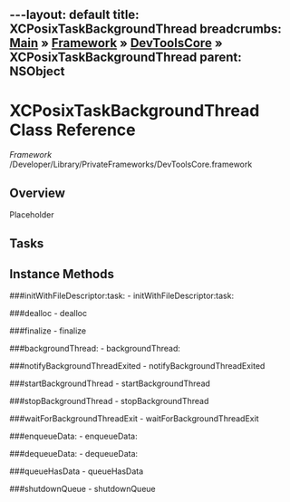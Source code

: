 ---layout: default
title: XCPosixTaskBackgroundThread
breadcrumbs: <a href="/index.html">Main</a> &raquo; <a href="/Frameworks.html">Framework</a> &raquo; <a href="/Frameworks/DevToolsCore.html">DevToolsCore</a> &raquo; XCPosixTaskBackgroundThread
parent: NSObject 
---
# XCPosixTaskBackgroundThread Class Reference

*Framework* /Developer/Library/PrivateFrameworks/DevToolsCore.framework

## Overview

Placeholder

## Tasks

## Instance Methods

<a name="-initWithFileDescriptor:task:"></a>
###initWithFileDescriptor:task:
    - initWithFileDescriptor:task:

<a name="-dealloc"></a>
###dealloc
    - dealloc

<a name="-finalize"></a>
###finalize
    - finalize

<a name="-backgroundThread:"></a>
###backgroundThread:
    - backgroundThread:

<a name="-notifyBackgroundThreadExited"></a>
###notifyBackgroundThreadExited
    - notifyBackgroundThreadExited

<a name="-startBackgroundThread"></a>
###startBackgroundThread
    - startBackgroundThread

<a name="-stopBackgroundThread"></a>
###stopBackgroundThread
    - stopBackgroundThread

<a name="-waitForBackgroundThreadExit"></a>
###waitForBackgroundThreadExit
    - waitForBackgroundThreadExit

<a name="-enqueueData:"></a>
###enqueueData:
    - enqueueData:

<a name="-dequeueData:"></a>
###dequeueData:
    - dequeueData:

<a name="-queueHasData"></a>
###queueHasData
    - queueHasData

<a name="-shutdownQueue"></a>
###shutdownQueue
    - shutdownQueue

